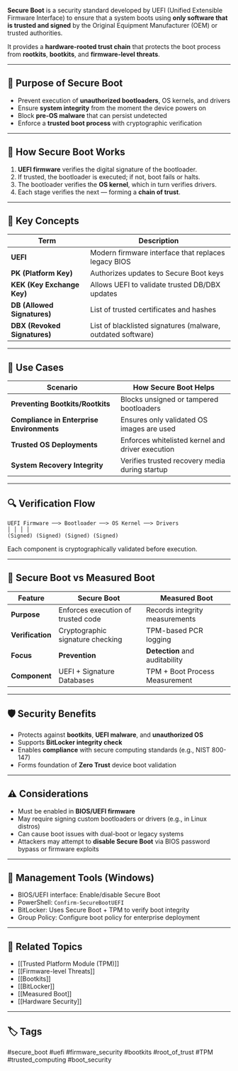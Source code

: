 **Secure Boot** is a security standard developed by UEFI (Unified Extensible Firmware Interface) to ensure that a system boots using **only software that is trusted and signed** by the Original Equipment Manufacturer (OEM) or trusted authorities.

It provides a **hardware-rooted trust chain** that protects the boot process from **rootkits**, **bootkits**, and **firmware-level threats**.

---

## 🎯 Purpose of Secure Boot

- Prevent execution of **unauthorized bootloaders**, OS kernels, and drivers
- Ensure **system integrity** from the moment the device powers on
- Block **pre-OS malware** that can persist undetected
- Enforce a **trusted boot process** with cryptographic verification

---

## 🔐 How Secure Boot Works

1. **UEFI firmware** verifies the digital signature of the bootloader.
2. If trusted, the bootloader is executed; if not, boot fails or halts.
3. The bootloader verifies the **OS kernel**, which in turn verifies drivers.
4. Each stage verifies the next — forming a **chain of trust**.

---

## 🧠 Key Concepts

| Term                     | Description                                                          |
|--------------------------|----------------------------------------------------------------------|
| **UEFI**                  | Modern firmware interface that replaces legacy BIOS                 |
| **PK (Platform Key)**     | Authorizes updates to Secure Boot keys                              |
| **KEK (Key Exchange Key)**| Allows UEFI to validate trusted DB/DBX updates                      |
| **DB (Allowed Signatures)**| List of trusted certificates and hashes                            |
| **DBX (Revoked Signatures)**| List of blacklisted signatures (malware, outdated software)      |

---

## 🧰 Use Cases

| Scenario                            | How Secure Boot Helps                                      |
|-------------------------------------|-------------------------------------------------------------|
| **Preventing Bootkits/Rootkits**     | Blocks unsigned or tampered bootloaders                    |
| **Compliance in Enterprise Environments** | Ensures only validated OS images are used           |
| **Trusted OS Deployments**           | Enforces whitelisted kernel and driver execution           |
| **System Recovery Integrity**        | Verifies trusted recovery media during startup             |

---

## 🔍 Verification Flow

```
UEFI Firmware ──> Bootloader ──> OS Kernel ──> Drivers  
│ │ │ │  
(Signed) (Signed) (Signed) (Signed)
```


Each component is cryptographically validated before execution.

---

## 🧪 Secure Boot vs Measured Boot

| Feature            | Secure Boot                        | Measured Boot                          |
|--------------------|-------------------------------------|----------------------------------------|
| **Purpose**        | Enforces execution of trusted code | Records integrity measurements          |
| **Verification**   | Cryptographic signature checking   | TPM-based PCR logging                   |
| **Focus**          | **Prevention**                     | **Detection** and auditability          |
| **Component**      | UEFI + Signature Databases         | TPM + Boot Process Measurement          |

---

## 🛡️ Security Benefits

- Protects against **bootkits**, **UEFI malware**, and **unauthorized OS**
- Supports **BitLocker integrity check**
- Enables **compliance** with secure computing standards (e.g., NIST 800-147)
- Forms foundation of **Zero Trust** device boot validation

---

## ⚠️ Considerations

- Must be enabled in **BIOS/UEFI firmware**
- May require signing custom bootloaders or drivers (e.g., in Linux distros)
- Can cause boot issues with dual-boot or legacy systems
- Attackers may attempt to **disable Secure Boot** via BIOS password bypass or firmware exploits

---

## 🧰 Management Tools (Windows)

- BIOS/UEFI interface: Enable/disable Secure Boot
- PowerShell: `Confirm-SecureBootUEFI`
- BitLocker: Uses Secure Boot + TPM to verify boot integrity
- Group Policy: Configure boot policy for enterprise deployment

---

## 🔗 Related Topics

- [[Trusted Platform Module (TPM)]]
- [[Firmware-level Threats]]
- [[Bootkits]]
- [[BitLocker]]
- [[Measured Boot]]
- [[Hardware Security]]

---

## 🏷 Tags

#secure_boot #uefi #firmware_security #bootkits #root_of_trust #TPM #trusted_computing #boot_security
